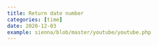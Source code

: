 ```yaml
---
title: Return date number
categories: [time]
date: 2020-12-03
example: sienna/blob/master/youtube/youtube.php
---
```

